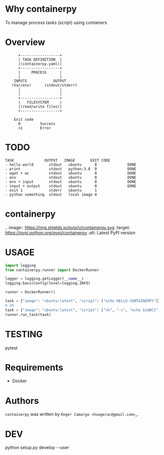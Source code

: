 # Why containerpy
To manage process tasks (script) using containers

# Overview
```
      +------------------+
      | TASK DEFINITION  |
      |(containerpy.yaml)|
      +------------------+
      |     PROCESS      |
      |                  |
    INPUTS            OUTPUT 
   (Var/env)      (stdout/stderr)
      |                  |
      |                  |
      +------------------+
      |   FILESYSTEM     |
      |(read/write files)|
      +------------------+

    Exit code
      0         Success
      >1        Error
```

# TODO
```
TASK              OUTPUT   IMAGE       EXIT CODE
- hello world       stdout   ubuntu      0              DONE
- print             stdout   python:3.8  0              DONE
- wget + wc         stdout   ubuntu      0              DONE
- env               stdout   ubuntu      0              DONE
- env + input       stdout   ubuntu      0              DONE
- input + output    stdout   ubuntu      0              DONE
- exit 1            stderr   ubuntu      1
- python something  stdout   local image 0
```

containerpy
===========

.. image:: https://img.shields.io/pypi/v/containerpy.svg
    :target: https://pypi.python.org/pypi/containerpy
    :alt: Latest PyPI version


# USAGE

```python
import logging
from containerpy.runner import DockerRunner

logger = logging.getLogger(__name__)
logging.basicConfig(level=logging.INFO)

runner = DockerRunner()

task = {"image": "ubuntu:latest", "script": ["echo HELLO CONTAINERPY"]}
# OR
task = {"image": "ubuntu:latest", "script": ["sh", "-c", "echo ${ABC}"], "inputs": [{"ABC": "100"}] }
runner.run_task(task)
```

# TESTING

pytest


# Requirements

- Docker



# Authors

`containerpy` was written by `Roger Camargo <huogerac@gmail.com>`_.


# DEV

python setup.py develop --user
